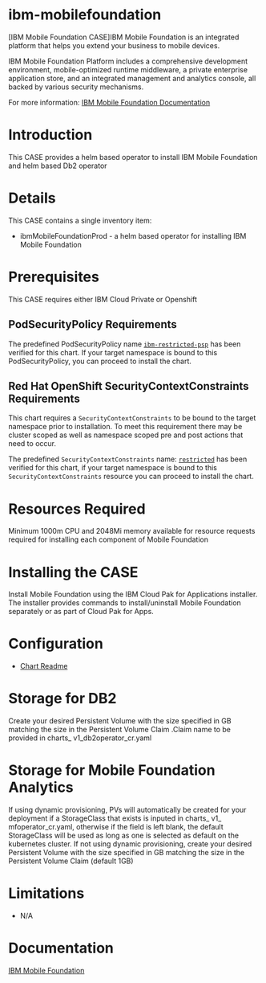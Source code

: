# ibm-mobilefoundation
[IBM Mobile Foundation CASE]IBM Mobile Foundation is an integrated platform that helps you extend your business to mobile devices.

IBM Mobile Foundation Platform includes a comprehensive development environment, mobile-optimized runtime middleware, a private enterprise application store, and an integrated management and analytics console, all backed by various security mechanisms.

For more information: [IBM Mobile Foundation Documentation](https://mobilefirstplatform.ibmcloud.com/tutorials/en/foundation/8.0/)

# Introduction
This CASE provides a helm based operator to install IBM Mobile Foundation and helm based Db2 operator

# Details
This CASE contains a single inventory item:
- ibmMobileFoundationProd - a helm based operator for installing IBM Mobile Foundation

# Prerequisites
This CASE requires either IBM Cloud Private or Openshift

## PodSecurityPolicy Requirements
The predefined PodSecurityPolicy name [`ibm-restricted-psp`](https://ibm.biz/cpkspec-psp) has been verified for this chart. If your target namespace is bound to this PodSecurityPolicy, you can proceed to install the chart.

## Red Hat OpenShift SecurityContextConstraints Requirements
This chart requires a `SecurityContextConstraints` to be bound to the target namespace prior to installation. To meet this requirement there may be cluster scoped as well as namespace scoped pre and post actions that need to occur.

The predefined `SecurityContextConstraints` name: [`restricted`](https://ibm.biz/cpkspec-scc) has been verified for this chart, if your target namespace is bound to this `SecurityContextConstraints` resource you can proceed to install the chart.

# Resources Required
Minimum 1000m CPU and 2048Mi memory available for resource requests required for installing each component of Mobile Foundation

# Installing the CASE
Install Mobile Foundation using the IBM Cloud Pak for Applications installer. The installer provides commands to install/uninstall Mobile Foundation separately or as part of Cloud Pak for Apps.

# Configuration
- [Chart Readme](../../operators/mf-operator/helm-charts/ibm-mobilefoundation-prod/README.md) 

# Storage for DB2

 Create your desired Persistent Volume with the size specified in GB matching the size in the Persistent Volume Claim .Claim name to be provided in charts_ v1_db2operator_cr.yaml

# Storage for Mobile Foundation Analytics 
If using dynamic provisioning, PVs will automatically be created for your deployment if a StorageClass that exists is inputed in charts_ v1_ mfoperator_cr.yaml, otherwise if the field is left blank, the default StorageClass will be used as long as one is selected as default on the kubernetes cluster.
If not using dynamic provisioning, create your desired Persistent Volume with the size specified in GB matching the size in the Persistent Volume Claim (default 1GB)

# Limitations
- N/A
# Documentation

[IBM Mobile Foundation](https://mobilefirstplatform.ibmcloud.com/tutorials/en/foundation/8.0)